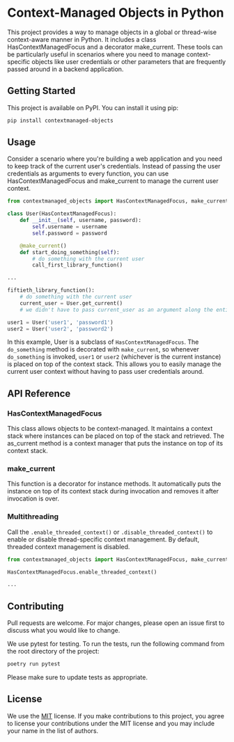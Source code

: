 # Context-Managed Objects in Python

This project provides a way to manage objects in a global or thread-wise context-aware manner in Python. It includes a class HasContextManagedFocus and a decorator make_current. These tools can be particularly useful in scenarios where you need to manage context-specific objects like user credentials or other parameters that are frequently passed around in a backend application.

## Getting Started

This project is available on PyPI. You can install it using pip:

```bash
pip install contextmanaged-objects
```

## Usage

Consider a scenario where you're building a web application and you need to keep track of the current user's credentials. Instead of passing the user credentials as arguments to every function, you can use HasContextManagedFocus and make_current to manage the current user context.

```python
from contextmanaged_objects import HasContextManagedFocus, make_current

class User(HasContextManagedFocus):
    def __init__(self, username, password):
        self.username = username
        self.password = password

    @make_current()
    def start_doing_something(self):
        # do something with the current user
        call_first_library_function()

...

fiftieth_library_function():
    # do something with the current user
    current_user = User.get_current()
    # we didn't have to pass current_user as an argument along the entire 1st-49th library function chain

user1 = User('user1', 'password1')
user2 = User('user2', 'password2')
```

In this example, User is a subclass of `HasContextManagedFocus`. The `do_something` method is decorated with `make_current`, so whenever `do_something` is invoked, `user1` or `user2` (whichever is the current instance) is placed on top of the context stack. This allows you to easily manage the current user context without having to pass user credentials around.

## API Reference

### HasContextManagedFocus

This class allows objects to be context-managed. It maintains a context stack where instances can be placed on top of the stack and retrieved. The as_current method is a context manager that puts the instance on top of its context stack.


###  make_current

This function is a decorator for instance methods. It automatically puts the instance on top of its context stack during invocation and removes it after invocation is over.

### Multithreading

Call the `.enable_threaded_context()` or `.disable_threaded_context()` to enable or disable thread-specific context management. By default, threaded context management is disabled.

```python
from contextmanaged_objects import HasContextManagedFocus, make_current

HasContextManagedFocus.enable_threaded_context()

...
```

## Contributing

Pull requests are welcome. For major changes, please open an issue first to discuss what you would like to change.

We use pytest for testing. To run the tests, run the following command from the root directory of the project:

```bash
poetry run pytest
```

Please make sure to update tests as appropriate.

## License

We use the [MIT](https://choosealicense.com/licenses/mit/) license. If you make contributions to this project, you agree to license your contributions under the MIT license and you may include your name in the list of authors.

